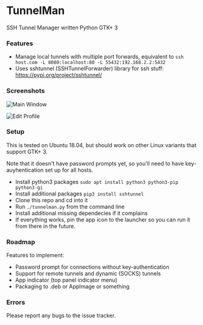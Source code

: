 # TunnelMan
SSH Tunnel Manager written Python GTK+ 3

### Features

- Manage local tunnels with multiple port forwards, equivalent to `ssh host.com -L 8080:localhost:80 -L 55432:192.168.2.2:5432`
- Uses sshtunnel (SSHTunnelForwarder) library for ssh stuff: https://pypi.org/project/sshtunnel/

### Screenshots
![Main Window](https://subsite.github.io/tunnelman/screenshots/main_window.png)

![Edit Profile](https://subsite.github.io/tunnelman/screenshots/profile_window.png)


### Setup

This is tested on Ubuntu 18.04, but should work on other Linux variants that support GTK+ 3.

Note that it doesn't have password prompts yet, so you'll need to have key-auyhentication set up for all hosts. 

- Install python3 packages `sudo apt install python3 python3-pip python3-gi`
- Install additional packages `pip3 install sshtunnel`
- Clone this repo and cd into it
- Run `./tunnelman.py` from the command line 
- Install additional missing dependecies if it complains
- If everything works, pin the app icon to the launcher so you can run it from there in the future. 

### Roadmap

Features to implement:

- Password prompt for connections without key-authentication
- Support for remote tunnels and dynamic (SOCKS) tunnels
- App indicator (top panel indicator menu)
- Packaging to .deb or AppImage or something


### Errors

Please report any bugs to the issue tracker. 












